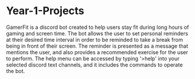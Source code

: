 # Year-1-Projects
GamerFit is a discord bot created to help users stay fit during long hours of gaming and screen time. The bot allows the user to set personal reminders at their desired time interval in order to be reminded to take a break from being in front of their screen. The reminder is presented as a message that mentions the user, and also provides a recommended exercise for the user to perform. The help menu can be accessed by typing '>help' into your selected discord text channels, and it includes the commands to operate the bot. 
